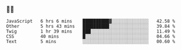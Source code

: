 ### 👨‍💻

<!--START_SECTION:waka-->
```text
JavaScript   6 hrs 6 mins    ██████████▓░░░░░░░░░░░░░░   42.58 % 
Other        5 hrs 43 mins   ██████████░░░░░░░░░░░░░░░   39.84 % 
Twig         1 hr 39 mins    ███░░░░░░░░░░░░░░░░░░░░░░   11.49 % 
CSS          40 mins         █░░░░░░░░░░░░░░░░░░░░░░░░   04.66 % 
Text         5 mins          ░░░░░░░░░░░░░░░░░░░░░░░░░   00.60 % 
```
<!--END_SECTION:waka-->
